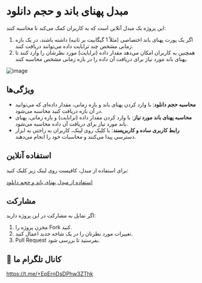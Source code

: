 # مبدل پهنای باند و حجم دانلود

این پروژه یک مبدل آنلاین است که به کاربران کمک می‌کند تا محاسبه کنند:
1. اگر یک پورت پهنای باند اختصاصی (مثلاً 1 گیگابیت بر ثانیه) داشته باشند، در یک بازه زمانی مشخص چند ترابایت داده می‌توانند دریافت کنند.
2. همچنین به کاربران امکان می‌دهد مقدار داده (ترابایت) مورد نظرشان را وارد کنند تا پهنای باند مورد نیاز برای دریافت آن داده را در بازه زمانی مشخص محاسبه کنند.

![image](https://raw.githubusercontent.com/vR3za/bandwidth-calculations/refs/heads/master/media/1.jpg)
## ویژگی‌ها

- **محاسبه حجم دانلود**: با وارد کردن پهنای باند و بازه زمانی، مقدار داده‌ای که می‌توانید در آن بازه دریافت کنید محاسبه می‌شود.
- **محاسبه پهنای باند مورد نیاز**: با وارد کردن مقدار داده (ترابایت) و بازه زمانی، پهنای باند مورد نیاز برای دریافت آن داده محاسبه می‌شود.
- **رابط کاربری ساده و کاربرپسند**: با کلیک روی لینک، کاربران به راحتی به ابزار دسترسی پیدا می‌کنند و محاسبات خود را انجام می‌دهند.

## استفاده آنلاین

برای استفاده از مبدل، کافیست روی لینک زیر کلیک کنید:

[استفاده از مبدل پهنای باند و حجم دانلود](https://dev-ir.github.io/bandwidth-calculations/)

## مشارکت

اگر تمایل به مشارکت در این پروژه دارید:

1. مخزن پروژه را Fork کنید.
2. تغییرات مورد نظرتان را در یک شاخه جدید اعمال کنید.
3. Pull Request بفرستید تا بررسی شود.

## 📧 کانال تلگرام ما

https://t.me/+EpErnDsDPhw3ZThk
